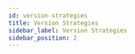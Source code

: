 ```yaml
---
id: version-strategies
title: Version Strategies
sidebar_label: Version Strategies
sidebar_position: 2
---
```

